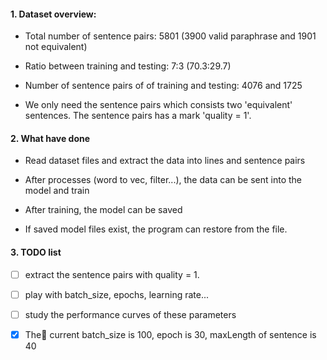 #### 1. Dataset overview:
- Total number of sentence pairs: 5801 (3900 valid paraphrase and 1901 not equivalent)
- Ratio between training and testing: 7:3 (70.3:29.7)
- Number of sentence pairs of of training and testing: 4076 and 1725

- We only need the sentence pairs which consists two 'equivalent' sentences. The sentence pairs has a mark 'quality = 1'.



#### 2. What have done

- Read dataset files and extract the data into lines and sentence pairs

- After processes (word to vec, filter...), the data can be sent into the model and train
- After training, the model can be saved
- If saved model files exist, the program can restore from the file.



#### 3. TODO list

- [ ] extract the sentence pairs with quality = 1.

- [ ] play with batch_size, epochs, learning rate...
- [ ] study the performance curves of these parameters

- [x] The current batch_size is 100, epoch is 30, maxLength of sentence is 40